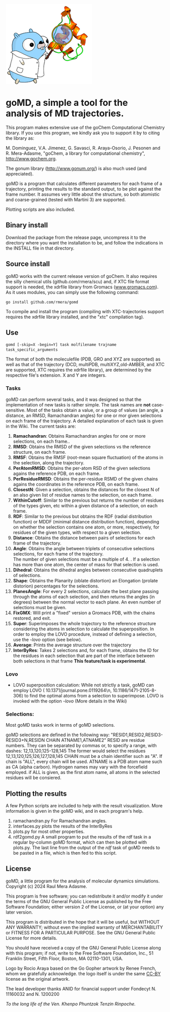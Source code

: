 ![goMD](graphics/gomd230.png)


# goMD, a simple a tool for the analysis of MD trajectories.

This program makes extensive use of the goChem Computational Chemistry library.
If you use this program, we kindly ask you to support it by to citing the library as:

M. Dominguez, V.A. Jimenez, G. Savasci, R. Araya-Osorio, J. Pesonen and R. Mera-Adasme,  "goChem, a library for computational chemistry", http://www.gochem.org.

The gonum library (http://www.gonum.org/) is also much used (and appreciated).

goMD is a program that calculates  different parameters for each frame of a trajectory, printing the results to the standard output, to be plot against the frame number. It assumes very little about the structure, so both atomistic and coarse-grained (tested with Martini 3) are supported.

Plotting scripts are also included.

## Binary install

Download the package from the release page, uncompress it to the directory where you want the installation to be, and follow the indications in the INSTALL file in that directory.

## Source install
goMD works with the current release version of goChem. It also requires the silly chemical utils (github.com/rmera/scu) and, if XTC file format support is needed, the xdrfile library from Gromacs (www.gromacs.com). As it uses modules, you can simply use the following command:

```
go install github.com/rmera/gomd
```

To compile and install the program (compiling with XTC-trajectories support requires the xdrfile library installed, and the "xtc" compilation tag).

## Use

```
gomd [-skip=X -begin=Y] task molfilename trajname task_specific_arguments
```

The format of both the moleculefile (PDB, GRO and XYZ are supported) as well as that of the trajectory (DCD, multiPDB, multiXYZ,old-AMBER, and XTC are supported, XTC requires the xdrfile library), are determined by the respective file's extension. X and Y are integers.

### Tasks

goMD can perform several tasks, and it was designed so that the implementation of new tasks is rather simple. The task names are **not** case-sensitive. Most of the tasks obtain a value, or a group of values (an angle, a distance, an RMSD, Ramachandran angles) for one or mor given selections on each frame of the trajectory. A detailed explanation of each task is given in the Wiki. The current tasks are:

1. **Ramachandran**: Obtains Ramachandran angles for one or more selections, on each frame..
1. **RMSD**: Obtains the RMSD of the given selections vs the reference structure, on each frame.
1. **RMSF**: Obtains the RMSF (root-mean square fluctuation) of the atoms in the selection, along the trajectory.
1. **PerAtomRMSD**: Obtains the per-atom RSD of the given selections agains the reference PDB, on each frame.
1. **PerResidueRMSD**: Obtains the per-residue RSMD of the given chains agains the coordinates in the reference PDB, on each frame. 
1. **ClosestN**: Given a selection, obtains the distances for the closest N of an also given list of residue names to the selection, on each frame.
1. **WithinCutoff**: Similar to the previous but returns the number of residues of the types given, etc within a given distance of a selection, on each frame.
1. **RDF**: Similar to the previous but obtains the RDF (radial distribution function) or MDDF (minimal distance distribution function), depending on whether the selection contains one atom, or more, respectively, for residues of the given types, with respect to a given selection.
1. **Distance**: Obtains the distance between pairs of selections for each frame of the trajectory. 
1. **Angle**: Obtains the angle between triplets of consecutive selections selections, for each frame of the trajectory.  
	The number of given selections must be a multiple of 4. .  If a selection has more than one atom, the center of mass for that selection is used.
1. **Dihedral**: Obtains the dihedral angles between consecutive quadruplets of selections. 
1. **Shape**: Obtains the Planarity (oblate distortion) an Elongation (prolate distorion) percentages for the selections.
1. **PlanesAngle**: For every 2 selections, calculate the best plane passing through the atoms of each selection, and then returns the angles (in degrees) between the normal vector to each plane. An even number of selections must be given.
1. **FixGMX**: Will print a "fixed" version a Gromacs PDB, with the chains restored, and exit. 
1. **Super**: Superimposes the whole trajectory to the reference structure considering the atoms in selection to calculate the superposition. In order to employ the LOVO procedure, instead of defining a selection, use the *-lovo* option (see below).
1. **Average**: Prints the average structure over the trajectory
1. **InterByRes**: Takes 2 selections and, for each frame, obtains the ID for the residues in each selection that are part of the interface between both selections in that frame **This feature/task is experimental**.

### Lovo
* LOVO superposition calculation: While not strictly a task, goMD can employ LOVO ( 10.1371/journal.pone.0119264\n, 10.1186/1471-2105-8-306) to find the optimal atoms from a selection to superimpose. LOVO is invoked with the option _-lovo_ (More details in the Wiki)


### Selections: 
Most goMD tasks work in terms of goMD selections.

goMD selections are defined in the following way: "RESID1,RESID2,RESID3-RESID3+N,RESIDN CHAIN ATNAME1,ATNAME2"
RESID are residue numbers. They can be separated by commas or, to specify a range, with dashes: 12,13,120,125-128,145  The former would select the residues 12,13,120,125,126,127,128,145
CHAIN must be a chain identifier such as "A". If chain is "ALL", every chain will be used.
ATNAME is a PDB atom name such as CA (alpha carbon). Hydrogen names may vary with the forcefield employed. if ALL is given, as the first atom name, all atoms in the selected residues will be consiered.

## Plotting the results

A few Python scripts are included to help with the result visualization.
More information is given in the goMD wiki, and in each program's help.

1. ramachandran.py For Ramachandran angles.
1. interfaces.py plots the results of the InterByRes
1. plots.py for most other properties.
1. rdf2gomd.py A small program to put the results of the rdf task in a regular by-column goMD format, which can then be plotted with plots.py. The last line from the output of the _rdf_ task of goMD needs to be pasted in a file, which is then fed to this script.


## License

goMD, a little program for the analysis of molecular dynamics simulations.
Copyright (c) 2024  Raul Mera Adasme.

This program is free software; you can redistribute it and/or
modify it under the terms of the GNU General Public License
as published by the Free Software Foundation; either version 2
of the License, or (at your option) any later version.

This program is distributed in the hope that it will be useful,
but WITHOUT ANY WARRANTY; without even the implied warranty of
MERCHANTABILITY or FITNESS FOR A PARTICULAR PURPOSE.  See the
GNU General Public License for more details.

You should have received a copy of the GNU General Public License
along with this program; if not, write to the Free Software
Foundation, Inc., 51 Franklin Street, Fifth Floor, Boston, MA  02110-1301, USA.


Logo by Rocio Araya based on the Go Gopher artwork by Renee French, 
whom we gratefully acknowledge. 
the logo itself is under the same [CC-BY](https://creativecommons.org/licenses/by/4.0/) 
license as the original artwork.


The lead developer thanks ANID for financial support under 
Fondecyt N. 11160032 and N. 1200200

_To the long life of the Ven. Khenpo Phuntzok Tenzin Rinpoche._
